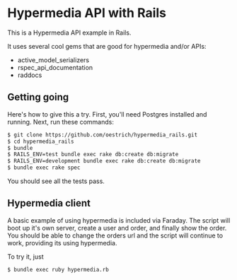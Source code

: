 # Hypermedia API with Rails

This is a Hypermedia API example in Rails.

It uses several cool gems that are good for hypermedia and/or APIs:

* active_model_serializers
* rspec_api_documentation
* raddocs

## Getting going

Here's how to give this a try. First, you'll need Postgres installed and
running. Next, run these commands:

```bash
$ git clone https://github.com/oestrich/hypermedia_rails.git
$ cd hypermedia_rails
$ bundle
$ RAILS_ENV=test bundle exec rake db:create db:migrate
$ RAILS_ENV=development bundle exec rake db:create db:migrate
$ bundle exec rake spec
```

You should see all the tests pass.

## Hypermedia client

A basic example of using hypermedia is included via Faraday. The script will boot up it's own server, create a user and order, and finally show the order. You should be able to change the orders url and the script will continue to work, providing its using hypermedia.

To try it, just

```bash
$ bundle exec ruby hypermedia.rb
```
